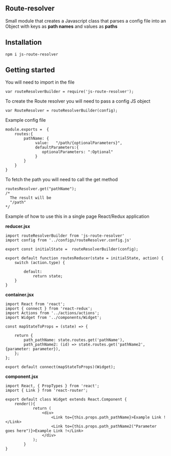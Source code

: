 ## Route-resolver

Small module that creates a Javascript class that parses a config file into an Object with keys as **path names** and values as **paths**

## Installation 
```
npm i js-route-resolver 
```
## Getting started

You will need to import in the file 

``` JS
var routeResolverBuilder = require('js-route-resolver');
```
To create the Route resolver you will need to pass a config JS object
``` JS
var RouteResolver = routeResolverBuilder(config);
```
Example config file
``` JS
module.exports =  {
    routes:{
        pathName: {
             value:   "/path/{optionalParameters}",
             defaultParameters:{
                optionalParameters: ":Optional"
             }
        }
    }
}
```
To fetch the path you will need to call the get method
``` JS
routesResolver.get("pathName");
/*
  The result will be
  "/path"
*/
```
Example of how to use this in a single page React/Redux application

**reducer.jsx**
```JS
import routeResolverBuilder from 'js-route-resolver'
import config from '../configs/routeResolver.config.js'

export const initialState =  routeResolverBuilder(config);

export default function routesReducer(state = initialState, action) {
    switch (action.type) {

        default:
            return state;
    }
}

```
**container.jsx**
```JS
import React from 'react';
import { connect } from 'react-redux';
import Actions from '../actions/actions';
import Widget from '../components/Widget';

const mapStateToProps = (state) => {

    return {
        path_pathName: state.routes.get('pathName'),
        path_pathName2: (id) => state.routes.get('pathName2', {parameter: parameter}),
    };
};

export default connect(mapStateToProps)(Widget);

```
**component.jsx**
```JS
import React, { PropTypes } from 'react';
import { Link } from 'react-router';

export default class Widget extends React.Component {
    render(){
            return (
                <div>
                    <Link to={this.props.path_pathName}>Example Link !</Link> 
                    <Link to={this.props.path_pathName2("Parameter goes here")}>Example Link !</Link> 
                </div>
            );
        }
}
```

